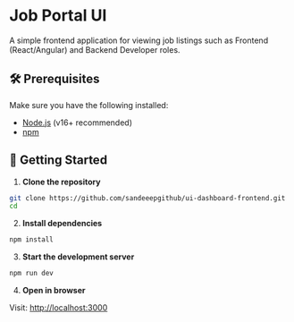 # Job Portal UI

A simple frontend application for viewing job listings such as Frontend (React/Angular) and Backend Developer roles.

## 🛠️ Prerequisites

Make sure you have the following installed:

- [Node.js](https://nodejs.org/) (v16+ recommended)
- [npm](https://www.npmjs.com/)

## 🚀 Getting Started

1. **Clone the repository**

```bash
git clone https://github.com/sandeeepgithub/ui-dashboard-frontend.git
cd
```

2. **Install dependencies**

```bash
npm install
```

3. **Start the development server**

```bash
npm run dev
```

4. **Open in browser**

Visit: [http://localhost:3000](http://localhost:3000)
